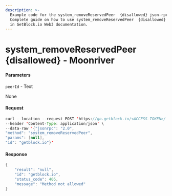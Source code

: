 ```yaml
---
description: >-
  Example code for the system_removeReservedPeer  {disallowed} json-rpc method.
  Сomplete guide on how to use system_removeReservedPeer  {disallowed} json-rpc
  in GetBlock.io Web3 documentation.
---
```


# system\_removeReservedPeer {disallowed} - Moonriver

#### Parameters

`peerId` - Text

None

#### Request

```java
curl --location --request POST 'https://go.getblock.io/<ACCESS-TOKEN>/' \
--header 'Content-Type: application/json' \ 
--data-raw '{"jsonrpc": "2.0",
"method": "system_removeReservedPeer",
"params": [null],
"id": "getblock.io"}'
```

#### Response

```java
{
    "result": "null",
    "id": "getblock.io",
    "status_code": 405,
    "message": "Method not allowed"
}
```
